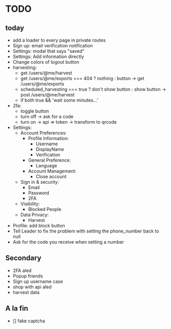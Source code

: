 # TODO
## today
- add a loader to every page in private routes
- Sign up: email verification notification
- Settings: modal that says "saved"
- Settings: Add information directly
- Change colors of logout button
- harvesting:
    - get /users/@me/harvest
    - get /users/@me/exports === 404 ? nothing : button -> get /users/@me/exports
    - scheduled_harvesting === true ? don't show button : show button -> post /users/@me/harvest
    - if both true && 'wait some minutes...'
- 2fa:
    - toggle button
    - turn off -> ask for a code
    - turn on -> api => token -> transform to qrcode
- Settings:
    - Account Preferences:
        - Profile Information:
            - Username
            - DisplayName
            - Verification
        - General Preference:
            - Language
        - Account Management:
            - Close account
    - Sign in & security:
        - Email
        - Password
        - 2FA
    - Visibility:
        - Blocked People
    - Data Privacy:
        - Harvest
- Profile: add block button
- Tell Leader to fix the problem with setting the phone_number back to null
- Ask for the code you receive when setting a number

## Secondary
- 2FA aled
- Popup friends
- Sign up username case
- shop with api aled
- harvest data

## A la fin
- [] fake captcha
